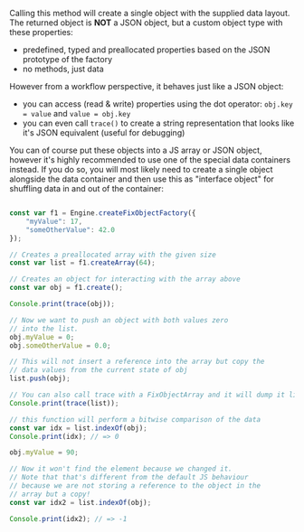 Calling this method will create a single object with the supplied data layout. The returned object is **NOT** a JSON object, but a custom object type with these properties:

- predefined, typed and preallocated properties based on the JSON prototype of the factory
- no methods, just data

However from a workflow perspective, it behaves just like a JSON object:

- you can access (read & write) properties using the dot operator: `obj.key = value` and `value = obj.key`
- you can even call `trace()` to create a string representation that looks like it's JSON equivalent (useful for debugging)

You can of course put these objects into a JS array or JSON object, however it's highly recommended to use one of the special data containers instead. If you do so, you will most likely need to create a single object alongside the data container and then use this as "interface object" for shuffling data in and out of the container:

```javascript

const var f1 = Engine.createFixObjectFactory({
	"myValue": 17,
	"someOtherValue": 42.0
});

// Creates a preallocated array with the given size
const var list = f1.createArray(64);

// Creates an object for interacting with the array above
const var obj = f1.create();

Console.print(trace(obj));

// Now we want to push an object with both values zero
// into the list. 
obj.myValue = 0;
obj.someOtherValue = 0.0;

// This will not insert a reference into the array but copy the 
// data values from the current state of obj
list.push(obj);

// You can also call trace with a FixObjectArray and it will dump it like a JSON
Console.print(trace(list));

// this function will perform a bitwise comparison of the data
const var idx = list.indexOf(obj);
Console.print(idx); // => 0

obj.myValue = 90;

// Now it won't find the element because we changed it.
// Note that that's different from the default JS behaviour
// because we are not storing a reference to the object in the 
// array but a copy!
const var idx2 = list.indexOf(obj);

Console.print(idx2); // => -1
```